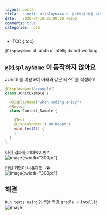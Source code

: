 ```yaml
---
layout: posts
title:  "JUnit5 DisplayName 이 동작하지 않을 때"
date:   2020-04-19 01:00:00 +0900
comments: true
categories: note
---
```


* TOC
{:toc}

`@DisplayName` of junit5 in intellij do not working

## `@DisplayName` 이 동작하지 않아요

JUnit5 를 이용하여 아래와 같은 테스트를 작성하고 
``` java
@DisplayName("example")
class JunitExample {

  @DisplayName("when coding enjoy")
  @Nested
  class Context_Sample {

    @Test
    @DisplayName("i am happy")
    void test1() {
    }
  }
}
```
이런 결과를 기대했지만?  
![image](https://user-images.githubusercontent.com/25237661/79642932-3974d380-81db-11ea-885d-0d5f033561b1.png){:width="300px"}

이런 화면이 나온다면..😭  
![image](https://user-images.githubusercontent.com/25237661/79642973-780a8e00-81db-11ea-9a50-73fbc778b980.png){:width="300px"}

## 해결
`Run tests using` 옵션을 변경 `gradle` -> `intellij`  
![image](https://user-images.githubusercontent.com/25237661/79643067-0ed74a80-81dc-11ea-95bd-2a163e6b1bbf.png)

